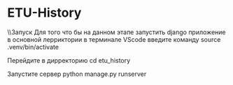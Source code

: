 # ETU-History

\\\\Запуск
Для того что бы на данном этапе запустить django приложение в основной лерриктории в терминале VScode введите команду source .venv/bin/activate

Перейдите в дирректорию cd etu_history

Запустите сервер python manage.py runserver

